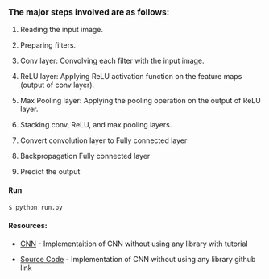 ### The major steps involved are as follows:

1. Reading the input image.

2. Preparing filters.

3. Conv layer: Convolving each filter with the input image.

4. ReLU layer: Applying ReLU activation function on the feature maps (output of conv layer).

5. Max Pooling layer: Applying the pooling operation on the output of ReLU layer.

6. Stacking conv, ReLU, and max pooling layers.

7. Convert convolution layer to Fully connected layer

8. Backpropagation Fully connected layer

9. Predict the output




#### Run
```sh
$ python run.py
```





#### Resources:
* [CNN] - Implementaition of CNN without using any library with tutorial
* [Source Code] - Implementation of CNN without using any library github link
 

   [CNN]: <https://towardsdatascience.com/building-convolutional-neural-network-using-numpy-from-scratch-b30aac50e50a>
   [Source Code]: <https://github.com/zishansami102/CNN-from-Scratch>
